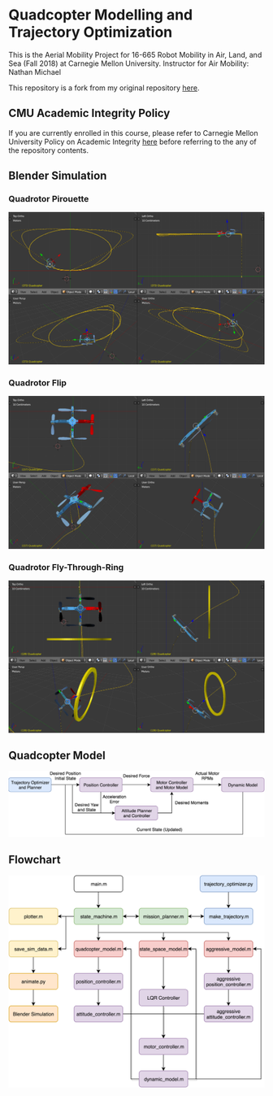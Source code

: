 # Quadcopter Modelling and Trajectory Optimization
This is the Aerial Mobility Project for 16-665 Robot Mobility in Air, Land, and Sea (Fall 2018) at Carnegie Mellon University.
Instructor for Air Mobility: Nathan Michael

This repository is a fork from my original repository [here](https://github.com/heethesh/16-665-Robot-Mobility).

## CMU Academic Integrity Policy
If you are currently enrolled in this course, please refer to Carnegie Mellon University Policy on Academic Integrity [here](https://www.cmu.edu/policies/student-and-student-life/academic-integrity.html) before referring to the any of the repository contents.

## Blender Simulation
### Quadrotor Pirouette
![blender](https://raw.githubusercontent.com/heethesh/Quadcopter-Modelling-and-Trajectory-Optimization/master/report/images/Pirouette-01.PNG "Quadrotor Pirouette")

### Quadrotor Flip
![blender](https://raw.githubusercontent.com/heethesh/Quadcopter-Modelling-and-Trajectory-Optimization/master/report/images/Free-Skate-02.PNG "Quadrotor Flip")

### Quadrotor Fly-Through-Ring
![blender](https://raw.githubusercontent.com/heethesh/Quadcopter-Modelling-and-Trajectory-Optimization/master/report/images/Free-Skate-01.PNG "Quadrotor Fly-Through-Ring")

## Quadcopter Model
![model](https://raw.githubusercontent.com/heethesh/Quadcopter-Modelling-and-Trajectory-Optimization/master/report/images/Quadcopter-Model-01.png "Quadrotor Controller Model")

## Flowchart
![flowchart](https://raw.githubusercontent.com/heethesh/Quadcopter-Modelling-and-Trajectory-Optimization/master/report/images/Software-Model-01.png "Software Flowchart")

